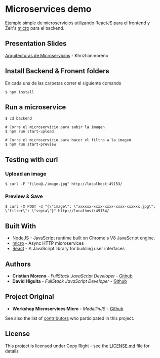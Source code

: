 # Microservices demo
Ejemplo simple de microservicios utilizando ReactJS para el frontend y Zeit's [micro](https://github.com/zeit/micro) para el backend.

## Presentation Slides

[Arquitecturas de Microservicios](http://slides.com/khriztianmoreno/microservices-architectures) - Khriztianmoreno

## Install Backend & Fronent folders

En cada una de las carpetas correr el siguiente comando

```
$ npm install
```

## Run a microservice

```
$ cd backend

# Corre el microservicio para subir la imagen
$ npm run start-upload

# Corre el microservicio para hacer el filtro a la imagen
$ npm run start-preview
```

## Testing with curl

### Upload an image

```
$ curl -F "file=@./image.jpg" http://localhost:49153/
```

### Preview & Save

```
$ curl -X POST -d "{\"image\": \"xxxxxx-xxxx-xxxx-xxxx-xxxxxx.jpg\", \"filter\": \"sepia\"}" http://localhost:49154/
```


## Built With

* [NodeJS](https://www.nodejs.org/) - JavaScript runtime built on Chrome's V8 JavaScript engine. 
* [micro](https://github.com/zeit/micro) -  Async HTTP microservices
* [React](https://facebook.github.io/react/) - A JavaScript library for building user interfaces

## Authors

* **Cristian Moreno** - *FullStack JavaScript Developer* - [Github](https://github.com/khriztianmoreno)
* **David Higuita** - *FullStack JavaScript Developer* - [Github](https://github.com/davidgit75)

## Project Original

* **Workshop Microservices Micro** - *MedellinJS* - [Github](https://github.com/coljs/workshop-microservices-micro)

See also the list of [contributors](https://github.com/khriztianmoreno/microservices-demo/contributors) who participated in this project.

## License

This project is licensed under Copy Right - see the [LICENSE.md](LICENSE.md) file for details
